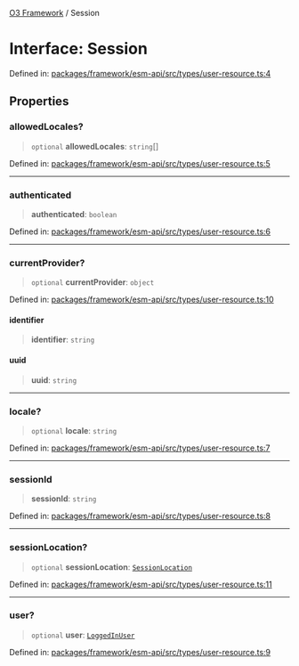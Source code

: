 [O3 Framework](../API.md) / Session

# Interface: Session

Defined in: [packages/framework/esm-api/src/types/user-resource.ts:4](https://github.com/openmrs/openmrs-esm-core/blob/main/packages/framework/esm-api/src/types/user-resource.ts#L4)

## Properties

### allowedLocales?

> `optional` **allowedLocales**: `string`[]

Defined in: [packages/framework/esm-api/src/types/user-resource.ts:5](https://github.com/openmrs/openmrs-esm-core/blob/main/packages/framework/esm-api/src/types/user-resource.ts#L5)

***

### authenticated

> **authenticated**: `boolean`

Defined in: [packages/framework/esm-api/src/types/user-resource.ts:6](https://github.com/openmrs/openmrs-esm-core/blob/main/packages/framework/esm-api/src/types/user-resource.ts#L6)

***

### currentProvider?

> `optional` **currentProvider**: `object`

Defined in: [packages/framework/esm-api/src/types/user-resource.ts:10](https://github.com/openmrs/openmrs-esm-core/blob/main/packages/framework/esm-api/src/types/user-resource.ts#L10)

#### identifier

> **identifier**: `string`

#### uuid

> **uuid**: `string`

***

### locale?

> `optional` **locale**: `string`

Defined in: [packages/framework/esm-api/src/types/user-resource.ts:7](https://github.com/openmrs/openmrs-esm-core/blob/main/packages/framework/esm-api/src/types/user-resource.ts#L7)

***

### sessionId

> **sessionId**: `string`

Defined in: [packages/framework/esm-api/src/types/user-resource.ts:8](https://github.com/openmrs/openmrs-esm-core/blob/main/packages/framework/esm-api/src/types/user-resource.ts#L8)

***

### sessionLocation?

> `optional` **sessionLocation**: [`SessionLocation`](SessionLocation.md)

Defined in: [packages/framework/esm-api/src/types/user-resource.ts:11](https://github.com/openmrs/openmrs-esm-core/blob/main/packages/framework/esm-api/src/types/user-resource.ts#L11)

***

### user?

> `optional` **user**: [`LoggedInUser`](LoggedInUser.md)

Defined in: [packages/framework/esm-api/src/types/user-resource.ts:9](https://github.com/openmrs/openmrs-esm-core/blob/main/packages/framework/esm-api/src/types/user-resource.ts#L9)
